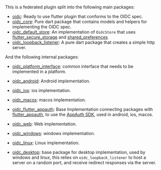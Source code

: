 This is a federated plugin split into the following main packages:

- [oidc](oidc-getting-started.md): Ready to use flutter plugin that conforms to the OIDC spec.
- [oidc_core](oidc_core.md): Pure dart package that contains models and helpers for implementing the OIDC spec.
- [oidc_default_store](oidc_default_store.md): An implementation of `OidcStore` that uses [flutter_secure_storage](https://pub.dev/packages/flutter_secure_storage) and [shared_preferences](https://pub.dev/packages/shared_preferences)
- [oidc_loopback_listener](oidc_loopback_listener.md): A pure dart package that creates a simple http server.

And the following internal packages:

- [oidc_platform_interface](https://pub.dev/packages/oidc_platform_interface): common interface that needs to be implemented in a platform.

- [oidc_android](https://pub.dev/packages/oidc_android): Android  implementation.
- [oidc_ios](https://pub.dev/packages/oidc_ios): ios implementation.
- [oidc_macos](https://pub.dev/packages/oidc_macos): macos implementation.
- [oidc_flutter_appauth](https://pub.dev/packages/oidc_flutter_appauth): Base Implementation connecting packages with [flutter_appauth](https://pub.dev/packages/flutter_appauth), to use the [AppAuth SDK](https://appauth.io/), used in android, ios, macos.

- [oidc_web](https://pub.dev/packages/oidc_web): Web implementation.

- [oidc_windows](https://pub.dev/packages/oidc_windows): windows implementation.
- [oidc_linux](https://pub.dev/packages/oidc_linux): Linux implementation.

- [oidc_desktop](https://pub.dev/packages/oidc_desktop): base package for desktop implementation, used by windows and linux, this relies on `oidc_loopback_listener` to host a server on a random port, and receive redirect responses via the server.